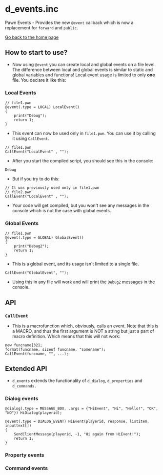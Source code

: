 # d_events.inc
Pawn Events - Provides the new `@event` callback which is now a replacement for `forward` and `public`.

[Go back to the home page](../README.md)

## How to start to use?

- Now using `@event` you can create local and global events on a file level. The difference between local and global events is similar to static and global variables and functions! Local event usage is limited to only **one** file. You declare it like this:

### Local Events

```pawn
// file1.pwn
@event(.type = LOCAL) LocalEvent()
{
    print("Debug");
    return 1;
}
```

- This event can now be used only in `file1.pwn`. You can use it by calling it using `CallEvent`.

```pawn
// file1.pwn
CallEvent("LocalEvent" , "");
```

- After you start the compiled script, you should see this in the console:

```
Debug
```

- But if you try to do this:

```pawn
// It was previously used only in file1.pwn
// file2.pwn
CallEvent("LocalEvent" , "");
```

- Your code will get compiled, but you won't see any messages in the console which is not the case with global events.

### Global Events

```pawn
// file1.pwn
@event(.type = GLOBAL) GlobalEvent()
{
    print("Debug2");
    return 1;
}
```

- This is a global event, and its usage isn't limited to a single file.

```pawn
CallEvent("GlobalEvent", "");
```
- Using this in any file will work and will print the `Debug2` messages in the console.

## API

### `CallEvent`

- This is a macrofunction which, obviously, calls an event. Note that this is a MACRO, and thus the first argument is NOT a string but just a part of macro definition. Which means that this will not work:

```pawn
new funcname[32];
format(funcname, sizeof funcname, "somename");
CallEvent(funcname, "", ...);
```

## Extended API
- `d_events` extends the functionality of `d_dialog`, `d_properties` and `d_commands.`

### Dialog events

```pawn
@dialog(.type = MESSAGE_BOX, .args = {"HiEvent", "Hi", "Hello!", "OK", "NO"}) HiDialog(playerid);

@event(.type = DIALOG_EVENT) HiEvent(playerid, response, listitem, inputtext[])
{
	SendClientMessage(playerid, -1, "Hi again from HiEvent!");
    return 1;
}
```

### Property events

### Command events
